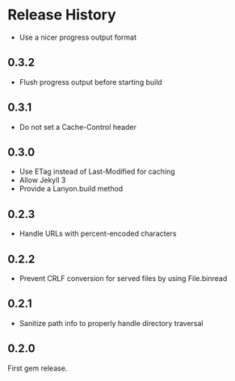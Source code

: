 Release History
===============

* Use a nicer progress output format

## 0.3.2

* Flush progress output before starting build

## 0.3.1

* Do not set a Cache-Control header

## 0.3.0

* Use ETag instead of Last-Modified for caching
* Allow Jekyll 3
* Provide a Lanyon.build method

## 0.2.3

* Handle URLs with percent-encoded characters

## 0.2.2

* Prevent CRLF conversion for served files by using File.binread

## 0.2.1

* Sanitize path info to properly handle directory traversal

## 0.2.0

First gem release.

